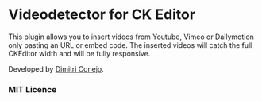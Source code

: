 # Videodetector for CK Editor
This plugin allows you to insert videos from Youtube, Vimeo or Dailymotion only pasting an URL or embed code. The inserted videos will catch the full CKEditor width and will be fully responsive.

Developed by [Dimitri Conejo](https://www.dimitriconejo.com).

### MIT Licence
